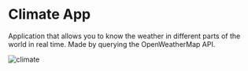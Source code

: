 # Climate App

Application that allows you to know the weather in different parts of the world in real time.
Made by querying the OpenWeatherMap API.

![climate](https://user-images.githubusercontent.com/110077121/200134187-9328bfe1-6770-44d2-99b9-2e5ccbf54c1c.PNG)
